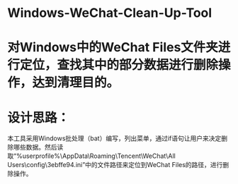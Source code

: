 # Windows-WeChat-Clean-Up-Tool
# 对Windows中的WeChat Files文件夹进行定位，查找其中的部分数据进行删除操作，达到清理目的。
# 设计思路：
  本工具采用Windows批处理（bat）编写，列出菜单，通过if语句让用户来决定删除哪些数据。然后读取“%userprofile%\AppData\Roaming\Tencent\WeChat\All Users\config\3ebffe94.ini”中的文件路径来定位到WeChat Files的路径，进行删除操作。

